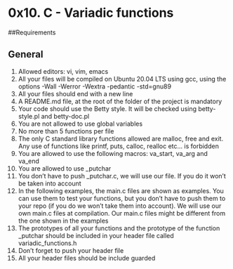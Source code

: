 # 0x10. C - Variadic functions

##Requirements
## General
1. Allowed editors: vi, vim, emacs
2. All your files will be compiled on Ubuntu 20.04 LTS using gcc, using the options -Wall -Werror -Wextra -pedantic -std=gnu89
3. All your files should end with a new line
4. A README.md file, at the root of the folder of the project is mandatory
5. Your code should use the Betty style. It will be checked using betty-style.pl and betty-doc.pl
6. You are not allowed to use global variables
7. No more than 5 functions per file
8. The only C standard library functions allowed are malloc, free and exit. Any use of functions like printf, puts, calloc, realloc etc… is forbidden
9. You are allowed to use the following macros: va_start, va_arg and va_end
10. You are allowed to use _putchar
11. You don’t have to push _putchar.c, we will use our file. If you do it won’t be taken into account
12. In the following examples, the main.c files are shown as examples. You can use them to test your functions, but you don’t have to push them to your repo (if you do we won’t take them into account). We will use our own main.c files at compilation. Our main.c files might be different from the one shown in the examples
13. The prototypes of all your functions and the prototype of the function _putchar should be included in your header file called variadic_functions.h
14. Don’t forget to push your header file
15. All your header files should be include guarded
